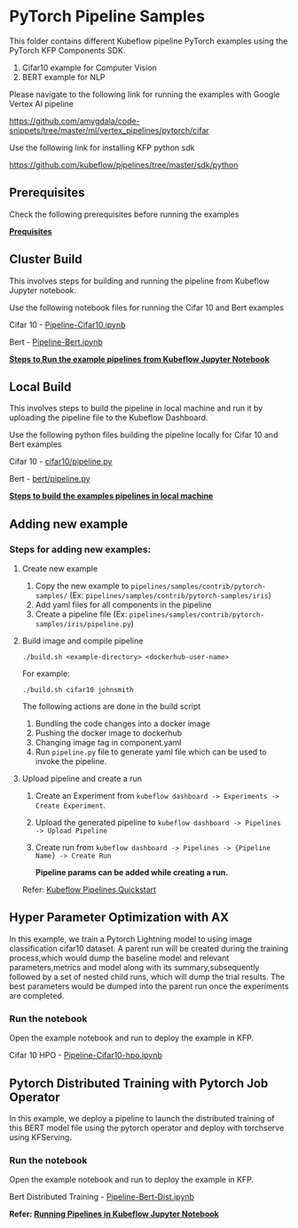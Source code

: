 # PyTorch Pipeline Samples

This folder contains different Kubeflow pipeline PyTorch examples using the PyTorch KFP Components SDK.

1. Cifar10 example for Computer Vision
2. BERT example for NLP

Please navigate to the following link for running the examples with Google Vertex AI pipeline

https://github.com/amygdala/code-snippets/tree/master/ml/vertex_pipelines/pytorch/cifar

Use the following link for installing KFP python sdk

https://github.com/kubeflow/pipelines/tree/master/sdk/python

## Prerequisites

Check the following prerequisites before running the examples

**[Prequisites](prerequisites.md)**

## Cluster Build
This involves steps for building and running the pipeline from Kubeflow Jupyter notebook.

Use the following notebook files for running the Cifar 10 and Bert examples

Cifar 10 - [Pipeline-Cifar10.ipynb](Pipeline-Cifar10.ipynb)

Bert - [Pipeline-Bert.ipynb](Pipeline-Bert.ipynb)

**[Steps to Run the example pipelines from Kubeflow Jupyter Notebook](cluster_build.md)**

## Local Build
This involves steps to build the pipeline in local machine and run it by uploading the 
pipeline file to the Kubeflow Dashboard.

Use the following python files building the pipeline locally for Cifar 10 and Bert examples

Cifar 10 - [cifar10/pipeline.py](cifar10/pipeline.py)

Bert - [bert/pipeline.py](bert/pipeline.py)

**[Steps to build the examples pipelines in local machine](local_build.md)**

## Adding new example

### Steps for adding new examples:

1. Create new example

    1. Copy the new example to `pipelines/samples/contrib/pytorch-samples/` (Ex: `pipelines/samples/contrib/pytorch-samples/iris`)
    2. Add yaml files for all components in the pipeline
    3. Create a pipeline file (Ex: `pipelines/samples/contrib/pytorch-samples/iris/pipeline.py`)

2. Build image and compile pipeline

    ```./build.sh <example-directory> <dockerhub-user-name>```

    For example:

    ```./build.sh cifar10 johnsmith```

    The following actions are done in the build script

    1. Bundling the code changes into a docker image
    2. Pushing the docker image to dockerhub
    3. Changing image tag in component.yaml
    4. Run `pipeline.py` file to generate yaml file which can be used to invoke the pipeline.

3. Upload pipeline and create a run 

    1. Create an Experiment from `kubeflow dashboard -> Experiments -> Create Experiment`.
    2. Upload the generated pipeline to `kubeflow dashboard -> Pipelines -> Upload Pipeline` 
    3. Create run from `kubeflow dashboard -> Pipelines -> {Pipeline Name} -> Create Run`

        **Pipeline params can be added while creating a run.**

    Refer: [Kubeflow Pipelines Quickstart](https://www.kubeflow.org/docs/components/pipelines/pipelines-quickstart/)

## Hyper Parameter Optimization with AX

In this example, we train a Pytorch Lightning model to using image classification cifar10 dataset. A parent run will be created during the training process,which would dump the baseline model and relevant parameters,metrics and model along with its summary,subsequently followed by a set of nested child runs, which will dump the trial results. The best parameters would be dumped into the parent run once the experiments are completed.

### Run the notebook

Open the example notebook and run to deploy the example in KFP.

Cifar 10 HPO - [Pipeline-Cifar10-hpo.ipynb](Pipeline-Cifar10-hpo.ipynb)

## Pytorch Distributed Training with Pytorch Job Operator

In this example, we deploy a pipeline to launch the distributed training of this BERT model file using the pytorch operator and deploy with torchserve using KFServing. 

### Run the notebook

Open the example notebook and run to deploy the example in KFP.

Bert Distributed Training - [Pipeline-Bert-Dist.ipynb](Pipeline-Bert-Dist.ipynb)

**Refer: [Running Pipelines in Kubeflow Jupyter Notebook](cluster_build.md)**

